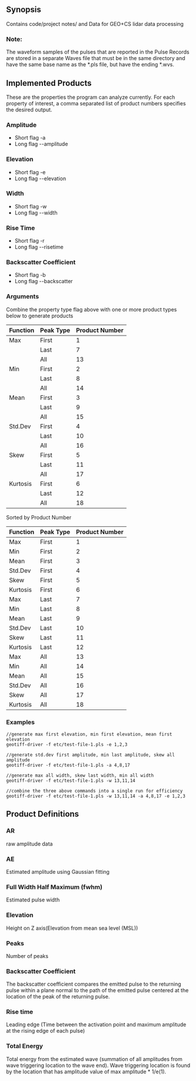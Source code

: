 ## Synopsis

Contains code/project notes/ and Data for GEO+CS lidar data processing

### Note:
The waveform samples of the pulses that are reported in the Pulse Records are 
stored in a separate Waves file that must be in the same directory and have the 
same base name as the *.pls file, but have the ending *.wvs.

## Implemented Products
These are the properties the program can analyze currently. For each property of interest, a comma separated list of 
product numbers specifies the desired output.
### Amplitude
- Short flag -a
- Long flag --amplitude
### Elevation
- Short flag -e
- Long flag --elevation
### Width
- Short flag -w
- Long flag --width
### Rise Time
- Short flag -r
- Long flag --risetime
### Backscatter Coefficient
- Short flag -b
- Long flag --backscatter

### Arguments
Combine the property type flag above with one or more product types below to generate products

| Function | Peak Type | Product Number |
|----------|-----------|----------------|
| Max      | First     | 1              |
|          | Last      | 7              |
|          | All       | 13             |
| Min      | First     | 2              |
|          | Last      | 8              |
|          | All       | 14             |
| Mean     | First     | 3              |
|          | Last      | 9              |
|          | All       | 15             |
| Std.Dev  | First     | 4              |
|          | Last      | 10             |
|          | All       | 16             |
| Skew     | First     | 5              |
|          | Last      | 11             |
|          | All       | 17             |
| Kurtosis | First     | 6              |
|          | Last      | 12             |
|          | All       | 18             |

Sorted by Product Number

| Function | Peak Type | Product Number |
|----------|-----------|----------------|
| Max      | First     | 1              |
| Min      | First     | 2              |
| Mean     | First     | 3              |
| Std.Dev  | First     | 4              |
| Skew     | First     | 5              |
| Kurtosis | First     | 6              |
| Max      | Last      | 7              |
| Min      | Last      | 8              |
| Mean     | Last      | 9              |
| Std.Dev  | Last      | 10             |
| Skew     | Last      | 11             |
| Kurtosis | Last      | 12             |
| Max      | All       | 13             |
| Min      | All       | 14             |
| Mean     | All       | 15             |
| Std.Dev  | All       | 16             |
| Skew     | All       | 17             |
| Kurtosis | All       | 18             |

### Examples
```shell
//generate max first elevation, min first elevation, mean first elevation
geotiff-driver -f etc/test-file-1.pls -e 1,2,3
```

```shell
//generate std.dev first amplitude, min last amplitude, skew all amplitude
geotiff-driver -f etc/test-file-1.pls -a 4,8,17
```

```shell
//generate max all width, skew last width, min all width
geotiff-driver -f etc/test-file-1.pls -w 13,11,14
```

```shell
//combine the three above commands into a single run for efficiency
geotiff-driver -f etc/test-file-1.pls -w 13,11,14 -a 4,8,17 -e 1,2,3
```


## Product Definitions
### AR
raw amplitude data
### AE
Estimated amplitude using Gaussian fitting
### Full Width Half Maximum (fwhm)
Estimated pulse width
### Elevation
Height on Z axis(Elevation from mean sea level (MSL))
### Peaks
Number of peaks
### Backscatter Coefficient
The backscatter coefficient compares the emitted pulse to the returning pulse within a plane normal to the path of the emitted pulse centered at the location of the peak of the returning pulse.
### Rise time
Leading edge (Time between the activation point and maximum amplitude at the rising edge of each pulse)
### Total Energy
Total energy from the estimated wave (summation of all amplitudes from wave triggering location to the wave end). Wave triggering location is found by the location that has amplitude value of max amplitude * 1/e(1). 
